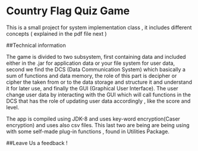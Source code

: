 # Country Flag Quiz Game

This is a small project for system implementation class , it includes different concepts ( explained in the pdf file next )

##Technical information

The game is divided to two subsystem, first containing data and included either in the .jar for application data or your file system for user data, second we find the DCS (Data Communication System) which basically a sum of functions and data memory, the role of this part is decipher or cipher the taken from or to the data storage and structure it and understand it for later use, and finally the GUI (Graphical User Interface). The user change user data by interacting with the GUI which will call functions in the DCS that has the role of updating user data accordingly , like the score and level.

The app is compiled using JDK-8 and uses key-word encryption(Caser encryption) and uses also csv files. This last two are being are being using with some self-made plug-in functions , found in Utilities Package.

##Leave Us a feedback !
